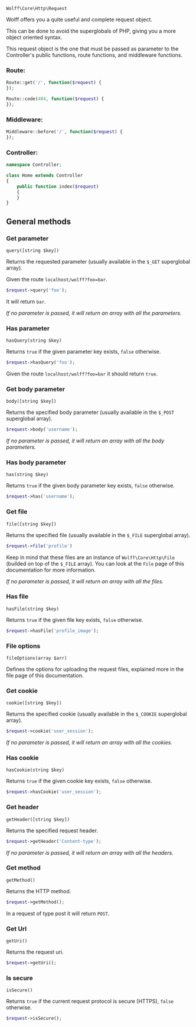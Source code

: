 `Wolff\Core\Http\Request`

Wolff offers you a quite useful and complete request object.

This can be done to avoid the superglobals of PHP, giving you a more object oriented syntax.

This request object is the one that must be passed as parameter to the Controller's public functions, route functions, and middleware functions.

### Route:
```php
Route::get('/', function($request) {
});

Route::code(404, function($request) {
});
```

### Middleware:
```php
Middleware::before('/', function($request) {
});
```

### Controller:
```php
namespace Controller;

class Home extends Controller
{
    public function index($request)
    {
    }
}
```

## General methods

### Get parameter

`query([string $key])`

Returns the requested parameter (usually available in the `$_GET` superglobal array).

Given the route `localhost/wolff?foo=bar`.

```php
$request->query('foo');
```

It will return `bar`.

_If no parameter is passed, it will return an array with all the parameters._

### Has parameter

`hasQuery(string $key)`

Returns `true` if the given parameter key exists, `false` otherwise.

```php
$request->hasQuery('foo');
```

Given the route `localhost/wolff?foo=bar` it should return `true`.

### Get body parameter

`body([string $key])`

Returns the specified body parameter (usually available in the `$_POST` superglobal array).

```php
$request->body('username');
```

_If no parameter is passed, it will return an array with all the body parameters._

### Has body parameter

`has(string $key)`

Returns `true` if the given body parameter key exists, `false` otherwise.

```php
$request->has('username');
```

### Get file

`file([string $key])`

Returns the specified file (usually available in the `$_FILE` superglobal array).

```php
$request->file('profile')
```

Keep in mind that these files are an instance of `Wolff\Core\Http\File` (builded on top of the `$_FILE` array). You can look at the `File` page of this documentation for more information.

_If no parameter is passed, it will return an array with all the files._

### Has file

`hasFile(string $key)`

Returns `true` if the given file key exists, `false` otherwise.

```php
$request->hasFile('profile_image');
```

### File options

`fileOptions(array $arr)`

Defines the options for uploading the request files, explained more in the file page of this documentation.

### Get cookie

`cookie([string $key])`

Returns the specified cookie (usually available in the `$_COOKIE` superglobal array).

```php
$request->cookie('user_session');
```

_If no parameter is passed, it will return an array with all the cookies._

### Has cookie

`hasCookie(string $key)`

Returns `true` if the given cookie key exists, `false` otherwise.

```php
$request->hasCookie('user_session');
```

### Get header

`getHeader([string $key])`

Returns the specified request header.

```php
$request->getHeader('Content-type');
```

_If no parameter is passed, it will return an array with all the headers._

### Get method

`getMethod()`

Returns the HTTP method.

```php
$request->getMethod();
```

In a request of type post it will return `POST`.

### Get Url

`getUri()`

Returns the request uri.

```php
$request->getUri();
```

### Is secure

`isSecure()`

Returns `true` if the current request protocol is secure (HTTPS), `false` otherwise.

```php
$request->isSecure();
```
